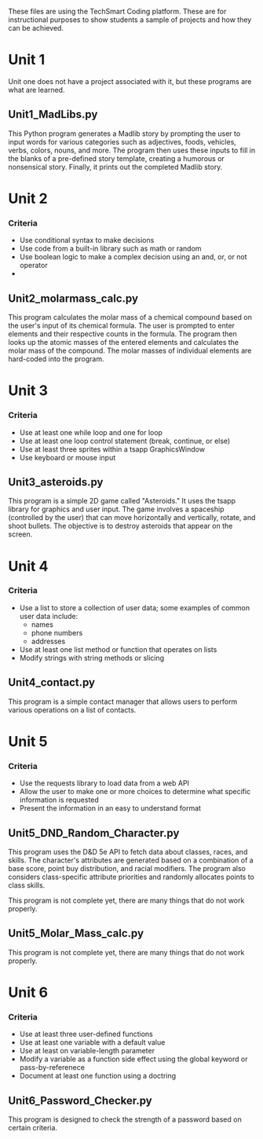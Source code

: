 These files are using the TechSmart Coding platform. These are for instructional purposes to show students a sample of projects and how they can be achieved.

# Unit 1

Unit one does not have a project associated with it, but these programs are what are learned.

## Unit1_MadLibs.py

This Python program generates a Madlib story by prompting the user to input words for various categories such as adjectives, foods, vehicles, verbs, colors, nouns, and more. The program then uses these inputs to fill in the blanks of a pre-defined story template, creating a humorous or nonsensical story. Finally, it prints out the completed Madlib story.

# Unit 2

### Criteria

- Use conditional syntax to make decisions
- Use code from a built-in library such as math or random
- Use boolean logic to make a complex decision using an and, or, or not operator
- 
## Unit2_molarmass_calc.py

This program calculates the molar mass of a chemical compound based on the user's input of its chemical formula. The user is prompted to enter elements and their respective counts in the formula. The program then looks up the atomic masses of the entered elements and calculates the molar mass of the compound. The molar masses of individual elements are hard-coded into the program.

# Unit 3

### Criteria

- Use at least one while loop and one for loop
- Use at least one loop control statement (break, continue, or else)
- Use at least three sprites within a tsapp GraphicsWindow
- Use keyboard or mouse input
  
## Unit3_asteroids.py

This program is a simple 2D game called "Asteroids." It uses the tsapp library for graphics and user input. The game involves a spaceship (controlled by the user) that can move horizontally and vertically, rotate, and shoot bullets. The objective is to destroy asteroids that appear on the screen.

# Unit 4
### Criteria

- Use a list to store a collection of user data; some examples of common user data include:
  - names
  - phone numbers
  - addresses 
- Use at least one list method or function that operates on lists
- Modify strings with string methods or slicing
  
## Unit4_contact.py

This program is a simple contact manager that allows users to perform various operations on a list of contacts. 

# Unit 5

### Criteria

- Use the requests library to load data from a web API
- Allow the user to make one or more choices to determine what specific information is requested
- Present the information in an easy to understand format

## Unit5_DND_Random_Character.py

This program uses the D&D 5e API to fetch data about classes, races, and skills. The character's attributes are generated based on a combination of a base score, point buy distribution, and racial modifiers. The program also considers class-specific attribute priorities and randomly allocates points to class skills.

This program is not complete yet, there are many things that do not work properly.

## Unit5_Molar_Mass_calc.py

This program is not complete yet, there are many things that do not work properly.

# Unit 6
### Criteria

- Use at least three user-defined functions
- Use at least one variable with a default value
- Use at least on variable-length parameter
- Modify a variable as a function side effect using the global keyword or pass-by-referenece
- Document at least one function using a doctring
  
## Unit6_Password_Checker.py

This program is designed to check the strength of a password based on certain criteria.


